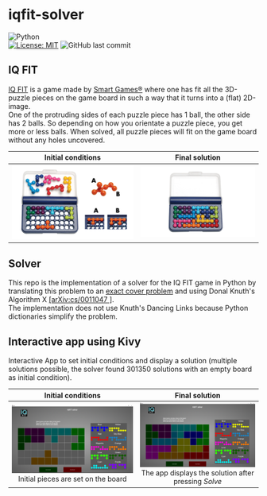 # iqfit-solver
![Python](https://img.shields.io/badge/Python%20-%2314354C.svg?&style=flat-square&logo=python&logoColor=white)
<br>
[![License: MIT](https://img.shields.io/badge/License-MIT-yellow.svg?style=flat-square)](https://github.com/Kornflex28/iqfit-solver/blob/main/LICENSE)
![GitHub last commit](https://img.shields.io/github/last-commit/Kornflex28/iqfit-solver?style=flat-square)

## IQ FIT
[IQ FIT](https://www.smartgames.eu/uk/one-player-games/iq-fit) is a game made by [Smart Games®](https://www.smartgames.eu/uk) where one has fit all the 3D-puzzle pieces on the game board in such a way that it turns into a (flat) 2D-image.  
One of the protruding sides of each puzzle piece has 1 ball, the other side has 2 balls. So depending on how you orientate a puzzle piece, you get more or less balls. When solved, all puzzle pieces will fit on the game board without any holes uncovered.

Initial conditions         |  Final solution
:-------------------------:|:-------------------------:
![](./images/IQ-Fit_step1.jpg)|![](./images/IQ-Fit_step2.jpg)

## Solver

This repo is the implementation of a solver for the IQ FIT game in Python by translating this problem to an [exact cover problem](https://en.wikipedia.org/wiki/Exact_cover) and using Donal Knuth's Algorithm X [[arXiv:cs/0011047
]](https://arxiv.org/abs/cs/0011047).  
The implementation does not use Knuth's Dancing Links because Python dictionaries simplify the problem.

## Interactive app using Kivy

Interactive App to set initial conditions and display a solution (multiple solutions possible, the solver found 301350 solutions with an empty board as initial condition).

Initial conditions         |  Final solution
:-------------------------:|:-------------------------:
![](./images/example1.png)<br/>Initial pieces are set on the board|![](./images/example2.png)<br/>The app displays the solution after pressing *Solve*


